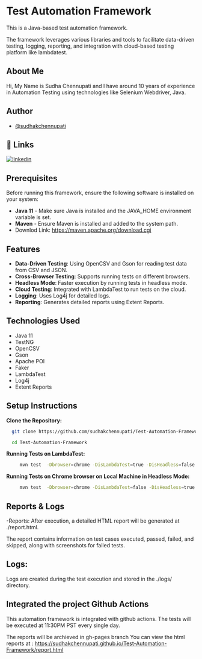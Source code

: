 # Test Automation Framework

This is a Java-based test automation framework.

The framework leverages various libraries and tools to facilitate data-driven testing, logging, reporting, and integration with cloud-based testing platform like lambdatest.



##  About Me
Hi, My Name is Sudha Chennupati and I have around 10 years of experience in Automation Testing using technologies like Selenium Webdriver, Java. 



## Author

- [@sudhakchennupati](https://github.com/sudhakchennupati)




## 🔗 Links

[![linkedin](https://img.shields.io/badge/linkedin-0A66C2?style=for-the-badge&logo=linkedin&logoColor=white)](https://www.linkedin.com/in/sudha-chennupati-3203738/)




## Prerequisites

Before running this framework, ensure the following software is installed on your system:

- **Java 11** - Make sure Java is installed and the JAVA_HOME environment variable is set.
- **Maven** - Ensure Maven is installed and added to the system path.
- Downlod Link: https://maven.apache.org/download.cgi



## Features
- **Data-Driven Testing**: Using OpenCSV and Gson for reading test data from CSV and JSON.
- **Cross-Browser Testing**: Supports running tests on different browsers.
- **Headless Mode**: Faster execution by running tests in headless mode.
- **Cloud Testing**: Integrated with LambdaTest to run tests on the cloud.
- **Logging**: Uses Log4j for detailed logs.
- **Reporting**: Generates detailed reports using Extent Reports.



## Technologies Used
- Java 11
- TestNG
- OpenCSV
- Gson
- Apache POI
- Faker
- LambdaTest
- Log4j
- Extent Reports






## Setup Instructions

**Clone the Repository:**

```bash
  git clone https://github.com/sudhakchennupati/Test-Automation-Framework.git

  cd Test-Automation-Framework
```
    

**Running Tests on LambdaTest:**

```bash
     mvn test  -Dbrowser=chrome -DisLambdaTest=true -DisHeadless=false -X

```


**Running Tests on Chrome browser on Local Machine in Headless Mode:**

```bash
     mvn test  -Dbrowser=chrome -DisLambdaTest=false -DisHeadless=true -X

```

## Reports & Logs
-Reports: After execution, a detailed HTML report will be generated at ./report.html. 

The report contains information on test cases executed, passed, failed, and skipped, along with screenshots for failed tests.

## Logs: 
Logs are created during the test execution and stored in the ./logs/ directory. 

## Integrated the project Github Actions 
This automation framework is integrated with github actions.
The tests will be executed at 11:30PM PST every single day. 

The reports will be archieved in gh-pages branch
You can view the html reports at : 
https://sudhakchennupati.github.io/Test-Automation-Framework/report.html
